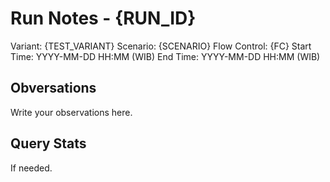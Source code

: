 # Run Notes - {RUN_ID}

Variant: {TEST_VARIANT}
Scenario: {SCENARIO}
Flow Control: {FC}
Start Time: YYYY-MM-DD HH:MM (WIB)
End Time: YYYY-MM-DD HH:MM (WIB)

## Obversations

Write your observations here.

## Query Stats

If needed.
